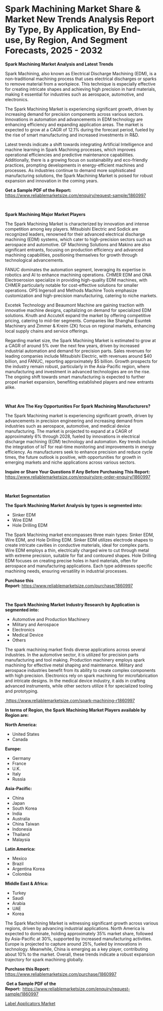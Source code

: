 <p><h1>Spark Machining Market Share & Market New Trends Analysis Report By Type, By Application, By End-use, By Region, And Segment Forecasts, 2025 - 2032</h1></p><p><strong>Spark Machining Market Analysis and Latest Trends</strong></p>
<p><p>Spark Machining, also known as Electrical Discharge Machining (EDM), is a non-traditional machining process that uses electrical discharges or sparks to remove material from a workpiece. This technique is especially effective for creating intricate shapes and achieving high precision in hard materials, making it essential for industries such as aerospace, automotive, and electronics. </p><p>The Spark Machining Market is experiencing significant growth, driven by increasing demand for precision components across various sectors. Innovations in automation and advancements in EDM technology are enhancing efficiency and expanding application areas. The market is expected to grow at a CAGR of 12.1% during the forecast period, fueled by the rise of smart manufacturing and increased investments in R&D.</p><p>Latest trends indicate a shift towards integrating Artificial Intelligence and machine learning in Spark Machining processes, which improves operational efficiencies and predictive maintenance capabilities. Additionally, there is a growing focus on sustainability and eco-friendly practices, prompting developments in energy-efficient machines and processes. As industries continue to demand more sophisticated manufacturing solutions, the Spark Machining Market is poised for robust expansion and innovation in the coming years.</p></p>
<p><strong>Get a Sample PDF of the Report:&nbsp;</strong> <a href="https://www.reliablemarketsize.com/enquiry/request-sample/1860997?utm_campaign=3460&utm_medium=2&utm_source=Github&utm_content=ia&utm_term=11042025&utm_id=spark-machining">https://www.reliablemarketsize.com/enquiry/request-sample/1860997</a></p>
<p>&nbsp;</p>
<p><strong>Spark Machining Major Market Players</strong></p>
<p><p>The Spark Machining Market is characterized by innovation and intense competition among key players. Mitsubishi Electric and Sodick are recognized leaders, renowned for their advanced electrical discharge machining (EDM) systems, which cater to high-precision sectors such as aerospace and automotive. GF Machining Solutions and Makino are also significant entrants, focusing on production efficiency and advanced machining capabilities, positioning themselves for growth through technological advancements.</p><p>FANUC dominates the automation segment, leveraging its expertise in robotics and AI to enhance machining operations. CHMER EDM and ONA Electroerosion specialize in providing high-quality EDM machines, with CHMER particularly notable for cost-effective solutions for smaller operations. OPS Ingersoll and Methods Machine Tools emphasize customization and high-precision manufacturing, catering to niche markets.</p><p>Excetek Technology and Beaumont Machine are gaining traction with innovative machine designs, capitalizing on demand for specialized EDM solutions. Knuth and AccuteX expand the market by offering competitive pricing, catering to mid-tier segments. Companies like Shanghai Esuntek Machinery and Zimmer & Kreim (ZK) focus on regional markets, enhancing local supply chains and service offerings.</p><p>Regarding market size, the Spark Machining Market is estimated to grow at a CAGR of around 5% over the next few years, driven by increased industrial automation and demand for precision parts. Sales revenues for leading companies include Mitsubishi Electric, with revenues around $40 billion, and FANUC, reporting approximately $5 billion. Growth prospects for the industry remain robust, particularly in the Asia-Pacific region, where manufacturing and investment in advanced technologies are on the rise. The ongoing shift towards smart manufacturing is expected to further propel market expansion, benefiting established players and new entrants alike.</p></p>
<p>&nbsp;</p>
<p><strong>What Are The Key Opportunities For Spark Machining Manufacturers?</strong></p>
<p><p>The Spark Machining market is experiencing significant growth, driven by advancements in precision engineering and increasing demand from industries such as aerospace, automotive, and medical device manufacturing. The market is projected to expand at a CAGR of approximately 6% through 2028, fueled by innovations in electrical discharge machining (EDM) technology and automation. Key trends include the integration of IoT for real-time monitoring and improvements in energy efficiency. As manufacturers seek to enhance precision and reduce cycle times, the future outlook is positive, with opportunities for growth in emerging markets and niche applications across various sectors.</p></p>
<p><strong>Inquire or Share Your Questions If Any Before Purchasing This Report:</strong> <a href="https://www.reliablemarketsize.com/enquiry/pre-order-enquiry/1860997?utm_campaign=3460&utm_medium=2&utm_source=Github&utm_content=ia&utm_term=11042025&utm_id=spark-machining">https://www.reliablemarketsize.com/enquiry/pre-order-enquiry/1860997</a></p>
<p>&nbsp;</p>
<p><strong>Market Segmentation</strong></p>
<p><strong>The Spark Machining Market Analysis by types is segmented into:</strong></p>
<p><ul><li>Sinker EDM</li><li>Wire EDM</li><li>Hole Drilling EDM</li></ul></p>
<p><p>The Spark Machining market encompasses three main types: Sinker EDM, Wire EDM, and Hole Drilling EDM. Sinker EDM utilizes electrode shapes to create intricate cavities in conductive materials, ideal for complex parts. Wire EDM employs a thin, electrically charged wire to cut through metal with extreme precision, suitable for flat and contoured shapes. Hole Drilling EDM focuses on creating precise holes in hard materials, often for aerospace and manufacturing applications. Each type addresses specific machining needs, ensuring versatility in industrial processes.</p></p>
<p><strong>Purchase this Report:&nbsp;</strong><a href="https://www.reliablemarketsize.com/purchase/1860997?utm_campaign=3460&utm_medium=2&utm_source=Github&utm_content=ia&utm_term=11042025&utm_id=spark-machining">https://www.reliablemarketsize.com/purchase/1860997</a></p>
<p>&nbsp;</p>
<p><strong>The Spark Machining Market Industry Research by Application is segmented into:</strong></p>
<p><ul><li>Automotive and Production Machinery</li><li>Military and Aerospace</li><li>Electronics</li><li>Medical Device</li><li>Others</li></ul></p>
<p><p>The spark machining market finds diverse applications across several industries. In the automotive sector, it is utilized for precision parts manufacturing and tool making. Production machinery employs spark machining for effective metal shaping and maintenance. Military and aerospace industries benefit from its ability to create complex components with high precision. Electronics rely on spark machining for microfabrication and intricate designs. In the medical device industry, it aids in crafting advanced instruments, while other sectors utilize it for specialized tooling and prototyping.</p></p>
<p><a href="https://www.reliablemarketsize.com/spark-machining-r1860997?utm_campaign=3460&utm_medium=2&utm_source=Github&utm_content=ia&utm_term=11042025&utm_id=spark-machining">&nbsp;https://www.reliablemarketsize.com/spark-machining-r1860997</a></p>
<p><strong>In terms of Region, the Spark Machining Market Players available by Region are:</strong></p>
<p>
    <p> <strong> North America: </strong>
        <ul>
            <li>United States</li>
            <li>Canada</li>
        </ul>
        </p> 
    <p> <strong> Europe: </strong>
        <ul>
            <li>Germany</li>
            <li>France</li>
            <li>U.K.</li>
            <li>Italy</li>
            <li>Russia</li>
        </ul>
        </p> 
    <p> <strong> Asia-Pacific: </strong>
        <ul>
            <li>China</li>
            <li>Japan</li>
            <li>South Korea</li>
            <li>India</li>
            <li>Australia</li>
            <li>China Taiwan</li>
            <li>Indonesia</li>
            <li>Thailand</li>
            <li>Malaysia</li>
        </ul>
        </p> 
    <p> <strong> Latin America: </strong>
        <ul>
            <li>Mexico</li>
            <li>Brazil</li>
            <li>Argentina Korea</li>
            <li>Colombia</li>
        </ul>
        </p> 
    <p> <strong> Middle East & Africa: </strong>
        <ul>
            <li>Turkey</li>
            <li>Saudi</li>
            <li>Arabia</li>
            <li>UAE</li>
            <li>Korea</li>
        </ul>
    </p>
    </p>
<p><p>The Spark Machining Market is witnessing significant growth across various regions, driven by advancing industrial applications. North America is expected to dominate, holding approximately 35% market share, followed by Asia-Pacific at 30%, supported by increased manufacturing activities. Europe is projected to capture around 25%, fueled by innovations in technology. Meanwhile, China is emerging as a key player, contributing about 10% to the market. Overall, these trends indicate a robust expansion trajectory for spark machining globally.</p></p>
<p><strong>Purchase this Report: </strong><a href="https://www.reliablemarketsize.com/purchase/1860997?utm_campaign=3460&utm_medium=2&utm_source=Github&utm_content=ia&utm_term=11042025&utm_id=spark-machining">https://www.reliablemarketsize.com/purchase/1860997</a></p>
<p>&nbsp;<strong>Get a Sample PDF of the Report:&nbsp;&nbsp;</strong><a href="https://www.reliablemarketsize.com/enquiry/request-sample/1860997?utm_campaign=3460&utm_medium=2&utm_source=Github&utm_content=ia&utm_term=11042025&utm_id=spark-machining">https://www.reliablemarketsize.com/enquiry/request-sample/1860997</a></p>
<p><strong></strong></p>
<p><p><a href="https://github.com/palenjeppecd/Market-Research-Report-List-1/blob/main/label-applicators-market.md?utm_campaign=3460&utm_medium=2&utm_source=Github&utm_content=ia&utm_term=11042025&utm_id=spark-machining">Label Applicators Market</a></p></p>